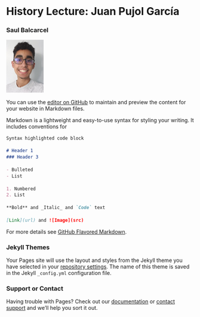 <br>

# History Lecture: Juan Pujol García
### Saul Balcarcel

<img src="https://raw.githubusercontent.com/saulsb/history-lecture/gh-pages/images/Headshot.jpg" width="100">


You can use the [editor on GitHub](https://github.com/saulsb/history-lecture/edit/gh-pages/index.md) to maintain and preview the content for your website in Markdown files.

Markdown is a lightweight and easy-to-use syntax for styling your writing. It includes conventions for

```markdown
Syntax highlighted code block

# Header 1
### Header 3

- Bulleted
- List

1. Numbered
2. List

**Bold** and _Italic_ and `Code` text

[Link](url) and ![Image](src)
```

For more details see [GitHub Flavored Markdown](https://guides.github.com/features/mastering-markdown/).

### Jekyll Themes

Your Pages site will use the layout and styles from the Jekyll theme you have selected in your [repository settings](https://github.com/saulsb/history-lecture/settings/pages). The name of this theme is saved in the Jekyll `_config.yml` configuration file.

### Support or Contact

Having trouble with Pages? Check out our [documentation](https://docs.github.com/categories/github-pages-basics/) or [contact support](https://support.github.com/contact) and we’ll help you sort it out.
